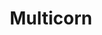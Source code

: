 ---
git: https://github.com/Kozea/Multicorn
logohandle: multicorn
sort: multicorn
title: Multicorn
website: https://multicorn.org/
---